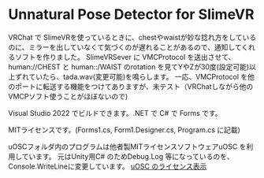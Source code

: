 # Unnatural Pose Detector for SlimeVR
VRChat で SlimeVRを使っているときに、chestやwaistが妙な捻れ方をしているのに、ミラーを出していなくて気づくのが遅れることがあるので、通知してくれるソフトを作りました。
SlimeVRSever に VMCProtocol を送出させて、human://CHEST と human::/WAIST のrotation を見てYやZが30度(設定可能)以上ずれていたら、tada.wav(変更可能)を鳴らします。
一応、VMCProtocol を他のポートに転送する機能をつけてありますが、未テスト（VRChatしながら他のVMCPソフト使うことがほぼないので)

Visual Studio 2022 でビルドできます。.NET で C# で Forms です。

MITライセンスです。(Forms1.cs, Form1.Designer.cs, Program.cs に記載)

uOSCフォルダ内のプログラムは他者製MITライセンスソフトウェアuOSC を利用しています。
元はUnity用C# のためDebug.Log 等になっているのを、Console.WriteLineに変更しています。
[uOSC のライセンス表示](https://github.com/hecomi/uOSC/blob/master/LICENSE.md)
